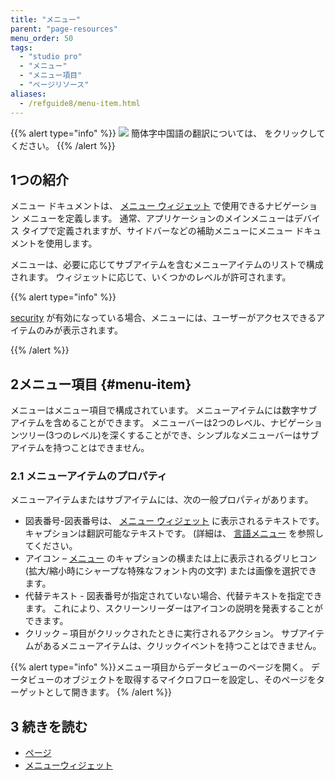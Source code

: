 ```yaml
---
title: "メニュー"
parent: "page-resources"
menu_order: 50
tags:
  - "studio pro"
  - "メニュー"
  - "メニュー項目"
  - "ページリソース"
aliases:
  - /refguide8/menu-item.html
---
```


{{% alert type="info" %}}
<img src="attachments/chinese-translation/china.png" style="display: inline-block; margin: 0" /> 簡体字中国語の翻訳については、 [<unk> <unk> <unk>](https://cdn.mendix.tencent-cloud.com/documentation/refguide8/menu.pdf) をクリックしてください。
{{% /alert %}}

## 1つの紹介

メニュー ドキュメントは、 [メニュー ウィジェット](menu-widgets) で使用できるナビゲーション メニューを定義します。 通常、アプリケーションのメインメニューはデバイス タイプで定義されますが、サイドバーなどの補助メニューにメニュー ドキュメントを使用します。

メニューは、必要に応じてサブアイテムを含むメニューアイテムのリストで構成されます。 ウィジェットに応じて、いくつかのレベルが許可されます。

{{% alert type="info" %}}

[security](project-security) が有効になっている場合、メニューには、ユーザーがアクセスできるアイテムのみが表示されます。

{{% /alert %}}

## 2メニュー項目 {#menu-item}

メニューはメニュー項目で構成されています。 メニューアイテムには数字サブアイテムを含めることができます。 メニューバーは2つのレベル、ナビゲーションツリー(3つのレベル)を深くすることができ、シンプルなメニューバーはサブアイテムを持つことはできません。

### 2.1 メニューアイテムのプロパティ

メニューアイテムまたはサブアイテムには、次の一般プロパティがあります。

* 図表番号-図表番号は、 [メニュー ウィジェット](menu-widgets) に表示されるテキストです。 キャプションは翻訳可能なテキストです。 (詳細は、 [言語メニュー](translatable-texts) を参照してください。
* アイコン – [メニュー](menu-widgets) のキャプションの横または上に表示されるグリヒコン (拡大/縮小時にシャープな特殊なフォント内の文字) または画像を選択できます。
* 代替テキスト - 図表番号が指定されていない場合、代替テキストを指定できます。 これにより、スクリーンリーダーはアイコンの説明を発表することができます。
* クリック – 項目がクリックされたときに実行されるアクション。 サブアイテムがあるメニューアイテムは、クリックイベントを持つことはできません。

{{% alert type="info" %}}メニュー項目からデータビューのページを開く。 データビューのオブジェクトを取得するマイクロフローを設定し、そのページをターゲットとして開きます。 {% /alert %}}

## 3 続きを読む

* [ページ](ページ)
* [メニューウィジェット](menu-widgets)

